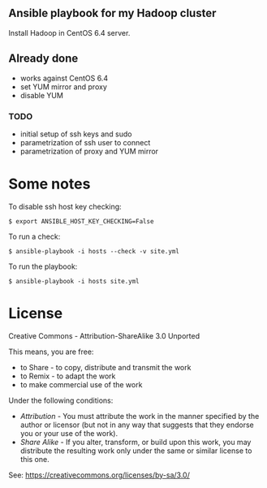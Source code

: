 Ansible playbook for my Hadoop cluster
--------------------------------------

Install Hadoop in CentOS 6.4 server.

## Already done

- works against CentOS 6.4
- set YUM mirror and proxy
- disable YUM 

### TODO

- initial setup of ssh keys and sudo
- parametrization of ssh user to connect
- parametrization of proxy and YUM mirror

# Some notes

To disable ssh host key checking:

    $ export ANSIBLE_HOST_KEY_CHECKING=False

To run a check:

    $ ansible-playbook -i hosts --check -v site.yml

To run the playbook:

    $ ansible-playbook -i hosts site.yml

# License

Creative Commons - Attribution-ShareAlike 3.0 Unported

This means, you are free:

 - to Share - to copy, distribute and transmit the work
 - to Remix - to adapt the work
 - to make commercial use of the work

Under the following conditions:

 - *Attribution* - You must attribute the work in the manner specified by the author or licensor (but not in any way that suggests that they endorse you or your use of the work).
 - *Share Alike* - If you alter, transform, or build upon this work, you may distribute the resulting work only under the same or similar license to this one.

See: https://creativecommons.org/licenses/by-sa/3.0/

